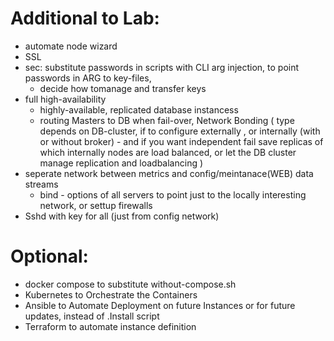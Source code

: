 # Additional to Lab:
- automate node wizard [](https://icinga.com/docs/icinga-2/latest/doc/06-distributed-monitoring/#distributed-monitoring-automation)
- SSL
- sec: substitute passwords in scripts with CLI arg injection, to point passwords in ARG to key-files, 
  - decide how tomanage and transfer keys
- full high-availability
  - highly-available, replicated database instancess
  - routing Masters to DB when fail-over, Network Bonding ( type depends on DB-cluster, if to configure externally , or internally (with or without broker) - and if you want independent fail save replicas of which internally nodes are load balanced, or let the DB cluster  manage replication and loadbalancing  ) 
- seperate network between metrics and config/meintanace(WEB) data streams
  - bind - options of all servers to point just to the locally interesting network, or settup firewalls
- Sshd with key for all (just from config network)
  

# Optional:
- docker compose to substitute without-compose.sh
- Kubernetes to Orchestrate the Containers
- Ansible to Automate Deployment on future Instances or for future updates, instead of .Install script
- Terraform to automate instance definition

